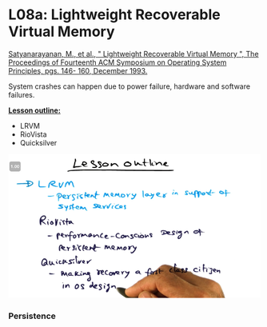 # L08a: Lightweight Recoverable Virtual Memory

[Satyanarayanan, M., et al., " Lightweight Recoverable Virtual Memory ", The Proceedings of Fourteenth ACM Symposium on Operating System Principles, pgs. 146- 160, December 1993.](https://gatech.instructure.com/courses/297032/files/36092825/download)



System crashes can happen due to power failure, hardware and software failures. 



**<u>Lesson outline:</u>** 

- LRVM
- RioVista
- Quicksilver

![image-20230426194125654](assets/image-20230426194125654.png)



### Persistence

